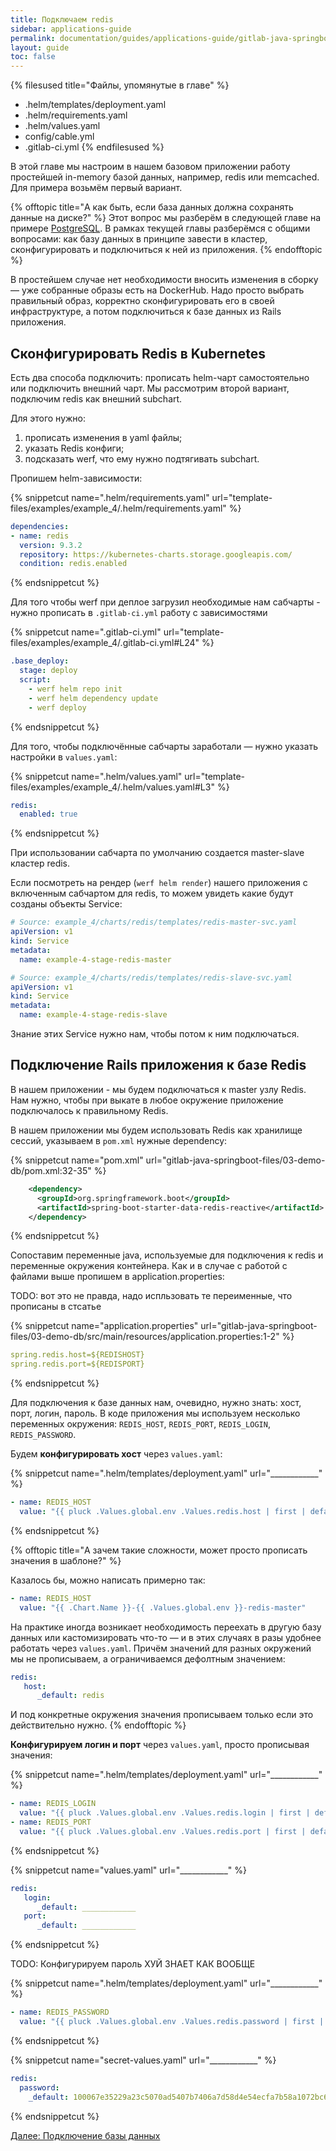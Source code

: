 ```yaml
---
title: Подключаем redis
sidebar: applications-guide
permalink: documentation/guides/applications-guide/gitlab-java-springboot/070-redis.html
layout: guide
toc: false
---
```


{% filesused title="Файлы, упомянутые в главе" %}
- .helm/templates/deployment.yaml
- .helm/requirements.yaml
- .helm/values.yaml
- config/cable.yml
- .gitlab-ci.yml
{% endfilesused %}

В этой главе мы настроим в нашем базовом приложении работу простейшей in-memory базой данных, например, redis или memcached. Для примера возьмём первый вариант.

{% offtopic title="А как быть, если база данных должна сохранять данные на диске?" %}
Этот вопрос мы разберём в следующей главе на примере [PostgreSQL](080-database.html). В рамках текущей главы разберёмся с общими вопросами: как базу данных в принципе завести в кластер, сконфигурировать и подключиться к ней из приложения.
{% endofftopic %}


В простейшем случае нет необходимости вносить изменения в сборку — уже собранные образы есть на DockerHub. Надо просто выбрать правильный образ, корректно сконфигурировать его в своей инфраструктуре, а потом подключиться к базе данных из Rails приложения.

## Сконфигурировать Redis в Kubernetes

Есть два способа подключить: прописать helm-чарт самостоятельно или подключить внешний чарт. Мы рассмотрим второй вариант, подключим redis как внешний subchart.


Для этого нужно:

1. прописать изменения в yaml файлы;
2. указать Redis конфиги;
3. подсказать werf, что ему нужно подтягивать subchart.

Пропишем helm-зависимости:

{% snippetcut name=".helm/requirements.yaml" url="template-files/examples/example_4/.helm/requirements.yaml" %}
```yaml
dependencies:
- name: redis
  version: 9.3.2
  repository: https://kubernetes-charts.storage.googleapis.com/
  condition: redis.enabled
```
{% endsnippetcut %}

Для того чтобы werf при деплое загрузил необходимые нам сабчарты - нужно прописать в `.gitlab-ci.yml` работу с зависимостями

{% snippetcut name=".gitlab-ci.yml" url="template-files/examples/example_4/.gitlab-ci.yml#L24" %}
```yaml
.base_deploy:
  stage: deploy
  script:
    - werf helm repo init
    - werf helm dependency update
    - werf deploy
```
{% endsnippetcut %}

Для того, чтобы подключённые сабчарты заработали — нужно указать настройки в `values.yaml`:

{% snippetcut name=".helm/values.yaml" url="template-files/examples/example_4/.helm/values.yaml#L3" %}
```yaml
redis:
  enabled: true
```
{% endsnippetcut %}

При использовании сабчарта по умолчанию создается master-slave кластер redis.

Если посмотреть на рендер (`werf helm render`) нашего приложения с включенным сабчартом для redis, то можем увидеть какие будут созданы объекты Service:

```yaml
# Source: example_4/charts/redis/templates/redis-master-svc.yaml
apiVersion: v1
kind: Service
metadata:
  name: example-4-stage-redis-master

# Source: example_4/charts/redis/templates/redis-slave-svc.yaml
apiVersion: v1
kind: Service
metadata:
  name: example-4-stage-redis-slave
```

Знание этих Service нужно нам, чтобы потом к ним подключаться.

## Подключение Rails приложения к базе Redis

В нашем приложении - мы будем подключаться к master узлу Redis. Нам нужно, чтобы при выкате в любое окружение приложение подключалось к правильному Redis.

В нашем приложении мы будем использовать Redis как хранилище сессий, указываем в `pom.xml` нужные dependency:

{% snippetcut name="pom.xml" url="gitlab-java-springboot-files/03-demo-db/pom.xml:32-35" %}
```xml
    <dependency>
      <groupId>org.springframework.boot</groupId>
      <artifactId>spring-boot-starter-data-redis-reactive</artifactId>
    </dependency>
```
{% endsnippetcut %}

Сопоставим переменные java, используемые для подключения к redis и переменные окружения контейнера. 
Как и в случае с работой с файлами выше пропишем в application.properties:

TODO: вот это не правда, надо испльзовать те переименные, что прописаны в стсатье

{% snippetcut name="application.properties" url="gitlab-java-springboot-files/03-demo-db/src/main/resources/application.properties:1-2" %}
```yaml
spring.redis.host=${REDISHOST}
spring.redis.port=${REDISPORT}
```
{% endsnippetcut %}

Для подключения к базе данных нам, очевидно, нужно знать: хост, порт, логин, пароль. В коде приложения мы используем несколько переменных окружения: `REDIS_HOST`, `REDIS_PORT`, `REDIS_LOGIN`, `REDIS_PASSWORD`.  

Будем **конфигурировать хост** через `values.yaml`:

{% snippetcut name=".helm/templates/deployment.yaml" url="____________" %}
```yaml
- name: REDIS_HOST
  value: "{{ pluck .Values.global.env .Values.redis.host | first | default .Values.redis.host_default | quote }}"
```
{% endsnippetcut %}

{% offtopic title="А зачем такие сложности, может просто прописать значения в шаблоне?" %}

Казалось бы, можно написать примерно так:

```yaml
- name: REDIS_HOST
  value: "{{ .Chart.Name }}-{{ .Values.global.env }}-redis-master"
```

На практике иногда возникает необходимость переехать в другую базу данных или кастомизировать что-то — и в этих случаях в разы удобнее работать через `values.yaml`. Причём значений для разных окружений мы не прописываем, а ограничиваемся дефолтным значением:

```yaml 
redis:
   host:
      _default: redis
```

И под конкретные окружения значения прописываем только если это действительно нужно.
{% endofftopic %}

**Конфигурируем логин и порт** через `values.yaml`, просто прописывая значения:

{% snippetcut name=".helm/templates/deployment.yaml" url="____________" %}
```yaml
- name: REDIS_LOGIN
  value: "{{ pluck .Values.global.env .Values.redis.login | first | default .Values.redis.login_default | quote }}"
- name: REDIS_PORT
  value: "{{ pluck .Values.global.env .Values.redis.port | first | default .Values.redis.port_default | quote }}"
```
{% endsnippetcut %}

{% snippetcut name="values.yaml" url="____________" %}
```yaml
redis:
   login:
      _default: ____________
   port:
      _default: ____________
```
{% endsnippetcut %}

TODO: Конфигурируем пароль ХУЙ ЗНАЕТ КАК ВООБЩЕ

{% snippetcut name=".helm/templates/deployment.yaml" url="____________" %}
```yaml
- name: REDIS_PASSWORD
  value: "{{ pluck .Values.global.env .Values.redis.password | first | default .Values.redis.password_default | quote }}"
```
{% endsnippetcut %}

{% snippetcut name="secret-values.yaml" url="____________" %}
```yaml
redis:
  password:
    _default: 100067e35229a23c5070ad5407b7406a7d58d4e54ecfa7b58a1072bc6c34cd5d443e
```
{% endsnippetcut %}

<div>
    <a href="080-database.html" class="nav-btn">Далее: Подключение базы данных</a>
</div>
